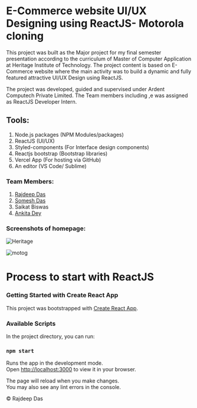 # E-Commerce website UI/UX Designing using ReactJS- Motorola cloning

This project was built as the Major project for my final semester presentation according to the curriculum of Master of Computer Application at Heritage Institute of Technology. The project content is based on E-Commerce website where the main activity was to build a dynamic and fully featured attractive UI/UX Design using ReactJS. 

The project was developed, guided and supervised under Ardent Computech Private Limited. The Team members including ,e was assigned as ReactJS Developer Intern.

## Tools: 
1. Node.js packages (NPM Modules/packages)
2. ReactJS (UI/UX)
3. Styled-components (For Interface design components)
4. Reactjs bootstrap (Bootstrap libraries)
5. Vercel App (For hosting via GitHub)
6. An editor (VS Code/ Sublime)

### Team Members:

1. [Rajdeep Das](https://github.com/Rajspeaks)
2. [Somesh Das](https://github.com/@somesh99-code)
3. Saikat Biswas
4. [Ankita Dey](https://github.com/@ankd24)

### Screenshots of homepage:

![Heritage](https://user-images.githubusercontent.com/44817007/188267853-5fd76679-b057-4a45-a186-719d3ace30a6.png)

![motog](https://user-images.githubusercontent.com/44817007/188267984-2b0b24b4-758c-4126-9123-8944104b9377.jpeg)



# Process to start with ReactJS

### Getting Started with Create React App

This project was bootstrapped with [Create React App](https://github.com/facebook/create-react-app).

### Available Scripts

In the project directory, you can run:

### `npm start`

Runs the app in the development mode.\
Open [http://localhost:3000](http://localhost:3000) to view it in your browser.

The page will reload when you make changes.\
You may also see any lint errors in the console.


&copy; Rajdeep Das
